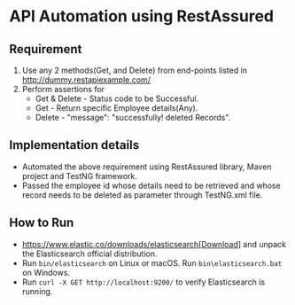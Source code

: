 # API Automation using RestAssured
## Requirement

1. Use any 2 methods(Get, and Delete) from end-points listed in
http://dummy.restapiexample.com/
2. Perform assertions for 
   - Get & Delete - Status code to be Successful.
   - Get - Return specific Employee details(Any).
   - Delete - "message": "successfully! deleted Records".

## Implementation details

- Automated the above requirement using RestAssured library, Maven project and TestNG framework.
- Passed the employee id whose details need to be retrieved and whose record needs to be deleted as parameter through TestNG.xml file.

## How to Run

* https://www.elastic.co/downloads/elasticsearch[Download] and unpack the Elasticsearch official distribution.
* Run `bin/elasticsearch` on Linux or macOS. Run `bin\elasticsearch.bat` on Windows.
* Run `curl -X GET http://localhost:9200/` to verify Elasticsearch is running.
